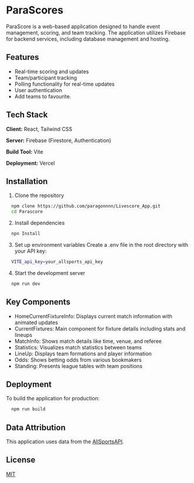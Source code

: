 
# ParaScores

ParaScore is a web-based application designed to handle event management, scoring, and team tracking. The application utilizes Firebase for backend services, including database management and hosting.
## Features

- Real-time scoring and updates
- Team/participant tracking
- Polling functionality for real-time updates
- User authentication
- Add teams to favourite.

## Tech Stack

**Client:** React, Tailwind CSS

**Server:** Firebase (Firestore, Authentication)

**Build Tool:** Vite

**Deployment:** Vercel
## Installation

1. Clone the repository

```bash
  npm clone https://github.com/paragonnnn/Livescore_App.git
  cd Parascore
```
2. Install dependencies

```bash
  npn Install
```

3. Set up environment variables Create a .env file in the root directory with your API key:

```bash
  VITE_api_key=your_allsports_api_key
```

4. Start the development server

```bash
  npm run dev
```
## Key Components

- HomeCurrentFixtureInfo: Displays current match information with animated updates
- CurrentFixtures: Main component for fixture details including stats and lineups
- MatchInfo: Shows match details like time, venue, and referee
- Statistics: Visualizes match statistics between teams
- LineUp: Displays team formations and player information
- Odds: Shows betting odds from various bookmakers
- Standing: Presents league tables with team positions
## Deployment

To build the application for production:

```bash
  npm run build
```


## Data Attribution

This application uses data from the [AllSportsAPI](http://allsportsapi.com/).


## License

[MIT](https://choosealicense.com/licenses/mit/)


